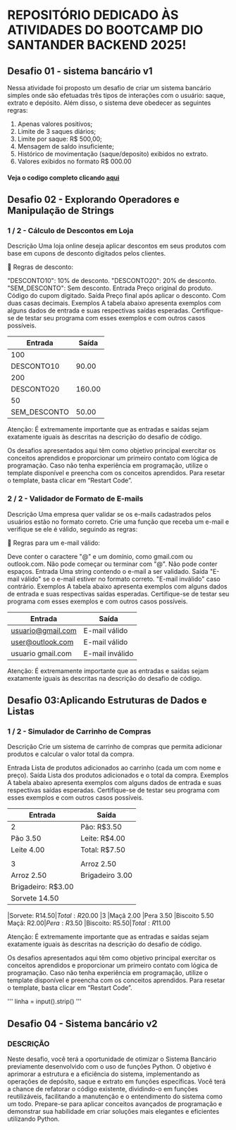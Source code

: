 # REPOSITÓRIO DEDICADO ÀS ATIVIDADES DO BOOTCAMP DIO SANTANDER BACKEND 2025!

## Desafio 01 - sistema bancário v1
Nessa atividade foi proposto um desafio de criar um sistema bancário simples onde são efetuadas três tipos de interações com o usuário: saque, extrato e depósito.
Além disso, o sistema deve obedecer as seguintes regras:
01. Apenas valores positivos;
02. Limite de 3 saques diários;
03. Limite por saque: R$ 500,00;
04. Mensagem de saldo insuficiente;
05. Histórico de movimentação (saque/deposito) exibidos no extrato.
06. Valores exibidos no formato R$ 000.00
#### Veja o codigo completo clicando [aqui](https://github.com/izaiapc/bootcamp_DIO_santander_2025/blob/main/desafio-sistema-bancario.py)

## Desafio 02 - Explorando Operadores e Manipulação de Strings
### 1 / 2 - Cálculo de Descontos em Loja

Descrição
Uma loja online deseja aplicar descontos em seus produtos com base em cupons de desconto digitados pelos clientes.

📌 Regras de desconto:

"DESCONTO10": 10% de desconto.
"DESCONTO20": 20% de desconto.
"SEM_DESCONTO": Sem desconto.
Entrada
Preço original do produto.
Código do cupom digitado.
Saída
Preço final após aplicar o desconto. Com duas casas decimais.
Exemplos
A tabela abaixo apresenta exemplos com alguns dados de entrada e suas respectivas saídas esperadas. Certifique-se de testar seu programa com esses exemplos e com outros casos possíveis.

| Entrada   | Saída |
| ------------- | ------------- |
|100                 |
|DESCONTO10|	90.00|
|200|
|DESCONTO20|	160.00|
|50|
|SEM_DESCONTO|	50.00|

Atenção: É extremamente importante que as entradas e saídas sejam exatamente iguais às descritas na descrição do desafio de código.

Os desafios apresentados aqui têm como objetivo principal exercitar os conceitos aprendidos e proporcionar um primeiro contato com lógica de programação. Caso não tenha experiência em programação, utilize o template disponível e preencha com os conceitos aprendidos. Para resetar o template, basta clicar em “Restart Code”.

### 2 / 2 - Validador de Formato de E-mails

Descrição
Uma empresa quer validar se os e-mails cadastrados pelos usuários estão no formato correto. Crie uma função que receba um e-mail e verifique se ele é válido, seguindo as regras:

📌 Regras para um e-mail válido:

Deve conter o caractere "@" e um domínio, como gmail.com ou outlook.com.
Não pode começar ou terminar com "@".
Não pode conter espaços.
Entrada
Uma string contendo o e-mail a ser validado.
Saída
"E-mail válido" se o e-mail estiver no formato correto.
"E-mail inválido" caso contrário.
Exemplos
A tabela abaixo apresenta exemplos com alguns dados de entrada e suas respectivas saídas esperadas. Certifique-se de testar seu programa com esses exemplos e com outros casos possíveis.

|Entrada	|Saída|
------------|------
|usuario@gmail.com|E-mail válido|
|user@outlook.com|E-mail válido|
|usuario gmail.com|E-mail inválido|
Atenção: É extremamente importante que as entradas e saídas sejam exatamente iguais às descritas na descrição do desafio de código.

## Desafio 03:Aplicando Estruturas de Dados e Listas
### 1 / 2 - Simulador de Carrinho de Compras

Descrição
Crie um sistema de carrinho de compras que permita adicionar produtos e calcular o valor total da compra.

Entrada
Lista de produtos adicionados ao carrinho (cada um com nome e preço).
Saída
Lista dos produtos adicionados e o total da compra.
Exemplos
A tabela abaixo apresenta exemplos com alguns dados de entrada e suas respectivas saídas esperadas. Certifique-se de testar seu programa com esses exemplos e com outros casos possíveis.

|Entrada|	Saída|
--------|--------|
|2|Pão: R$3.50|
|Pão 3.50|Leite: R$4.00|
|Leite 4.00	|Total: R$7.50|
|||
|3|Arroz 2.50|
|Arroz 2.50|Brigadeiro 3.00|
|Brigadeiro: R$3.00
|Sorvete 14.50

|Sorvete: R$14.50
|Total: R$20.00
|3
|Maçã 2.00
|Pera 3.50
|Biscoito 5.50	Maçã: R$2.00
|Pera: R$3.50
|Biscoito: R$5.50
|Total: R$11.00

Atenção: É extremamente importante que as entradas e saídas sejam exatamente iguais às descritas na descrição do desafio de código.

Os desafios apresentados aqui têm como objetivo principal exercitar os conceitos aprendidos e proporcionar um primeiro contato com lógica de programação. Caso não tenha experiência em programação, utilize o template disponível e preencha com os conceitos aprendidos. Para resetar o template, basta clicar em “Restart Code”.

'''
    linha = input().strip()
'''

## Desafio 04 - Sistema bancário v2

### DESCRIÇÃO
Neste desafio, você terá a oportunidade de otimizar o Sistema Bancário previamente desenvolvido com o uso de funções Python. O objetivo é aprimorar a estrutura e a eficiência do sistema, implementando as operações de depósito, saque e extrato em funções específicas. Você terá a chance de refatorar o código existente, dividindo-o em funções reutilizáveis, facilitando a manutenção e o entendimento do sistema como um todo. Prepare-se para aplicar conceitos avançados de programação e demonstrar sua habilidade em criar soluções mais elegantes e eficientes utilizando Python.